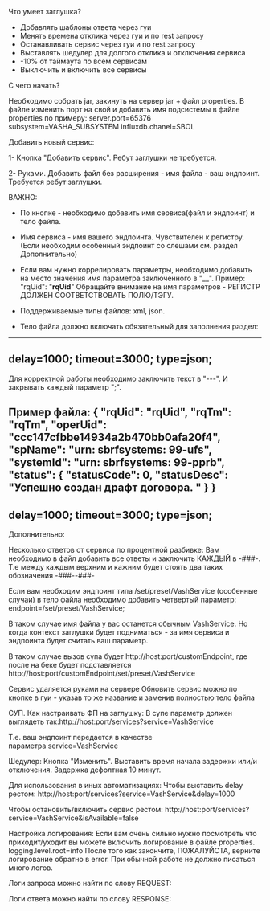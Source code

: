 Что умеет заглушка?

- Добавлять шаблоны ответа через гуи
- Менять времена отклика через гуи и по rest запросу
- Останавливать сервис через гуи и по rest запросу
- Выставлять шедулер для долгого отклика и отключения сервиса
- -10% от таймаута по всем сервисам
- Выключить и включить все сервисы


С чего начать?

Необходимо собрать jar, закинуть на сервер jar + файл properties.
В файле изменить порт на свой и добавить имя подсистемы в файле properties по примеру:
server.port=65376
subsystem=VASHA_SUBSYSTEM
influxdb.chanel=SBOL

Добавить новый сервис:

1- Кнопка "Добавить сервис". Ребут заглушки не требуется.

2- Руками. Добавить файл без расширения - имя файла - ваш эндпоинт. Требуется ребут заглушки.

ВАЖНО:
- По кнопке - необходимо добавить имя сервиса(файл и эндпоинт) и тело файла.

- Имя сервиса - имя вашего эндпоинта. Чувствителен к регистру. (Если необходим особенный эндпоинт со слешами см. раздел Дополнительно)

- Если вам нужно коррелировать параметры, необходимо добавить на место значения имя параметра заключенного в "__".
Пример: "rqUid": "__rqUid__"
Обращайте внимание на имя параметров - РЕГИСТР ДОЛЖЕН СООТВЕТСТВОВАТЬ ПОЛЮ/TЭГУ.

- Поддерживаемые типы файлов: xml, json.

- Тело файла должно включать обязательный для заполнения раздел:
---
delay=1000;
timeout=3000;
type=json;
---

Для корректной работы необходимо заключить текст в "---". И закрывать каждый параметр ";".


Пример файла:
{
"rqUid": "__rqUid__",
"rqTm": "__rqTm__",
"operUid": "ccc147cfbbe14934a2b470bb0afa20f4",
"spName": "urn: sbrfsystems: 99-ufs",
"systemId": "urn: sbrfsystems: 99-pprb",
"status": {
"statusCode": 0,
"statusDesc": "Успешно создан драфт договора. "
}
}
---
delay=1000;
timeout=3000;
type=json;
---


Дополнительно:

Несколько ответов от сервиса по процентной разбивке: Вам необходимо в файл добавить все ответы и заключить КАЖДЫЙ в -###-. Т.е между каждым верхним и кажним будет стоять два таких обозначения -###--###- 

Если вам необходим эндпоинт типа /set/preset/VashService (особенные случаи)
в тело файла необходимо добавить четвертый параметр: endpoint=/set/preset/VashService;

В таком случае имя файла у вас останется обычным VashService. Но когда контекст заглушки будет подниматься - за имя сервиса и эндпоинта будет считать ваш параметр.

В таком случае вызов супа будет http://host:port/customEndpoint, где после на беке будет подставляется http://host:port/customEndpoint/set/preset/VashService

Сервис удаляется руками на сервере
Обновить сервис можно по кнопке в гуи - указав то же название и заменив полностью тело файла


СУП. Как настраивать ФП на заглушку:
В супе параметр должен выглядеть так:http://host:port/services?service=VashService

Т.е. ваш эндпоинт передается в качестве параметра service=VashService

Шедулер:
Кнопка "Изменить".
Выставить время начала задержки или/и отключения.
Задержка дефолтная 10 минут.

Для использования в иных автоматизациях:
Чтобы выставить delay рестом: http://host:port/services?service=VashService&delay=1000

Чтобы остановить/включить сервис рестом: http://host:port/services?service=VashService&isAvailable=false



Настройка логирования:
Если вам очень сильно нужно посмотреть что приходит/уходит вы можете включить логирование в файле properties.
logging.level.root=info
После того как закончите, ПОЖАЛУЙСТА, верните логирование обратно в error. При обычной работе не должно писаться много логов.

Логи запроса можно найти по слову REQUEST:

Логи ответа можно найти по слову RESPONSE: